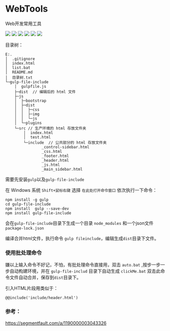 # WebTools
Web开发常用工具

[![](https://img.shields.io/badge/npm-5.0.3-blue.svg)](https://www.npmjs.com/)
[![](https://img.shields.io/badge/gulp-3.9.1-green.svg)](https://gulpjs.com/)
[![](https://img.shields.io/badge/build-gulp--file--include-green.svg)](https://www.npmjs.com/package/gulp-file-include)
[![](https://img.shields.io/badge/basedOn-AdminLTE-00C0EF.svg)](https://www.npmjs.com/package/gulp-file-include)
[![](https://img.shields.io/badge/author-Sogrey-ff69b4.svg)](https://github.com/Sogrey/)
[![](https://img.shields.io/badge/complete-2%25-f46464.svg)](https://github.com/Sogrey/WebTools/#)

目录树：

	E:.
	│  .gitignore
	│  index.html
	│  list.bat
	│  README.md
	│  目录树.txt
	└─gulp-file-include
	    │  gulpfile.js
	    ├─dist  // 编辑后的 html 文件
	    ├─js
	    │  ├─bootstrap
	    │  ├─dist
	    │  │  ├─css
	    │  │  ├─img
	    │  │  └─js 
	    │  └─plugins
	    └─src // 生产环境的 html 存放文件夹
	        │  index.html
	        │  test.html
	        └─include  // 公共部分的 html 存放文件夹
	                _control-sidebar.html
	                _css.html
	                _footer.html
	                _header.html
	                _js.html
	                _main_sidebar.html


需要先安装`gulp`以及`gulp-file-include`

在 Windows 系统 `Shift+鼠标右键` 选择 `在此处打开命令窗口` 依次执行一下命令：

	npm install -g gulp
	cd gulp-file-include
	npm install  gulp --save-dev
	npm install gulp-file-include


会在`gulp-file-include`目录下生成一个目录 `node_modules` 和一个json文件 `package-lock.json`

编译合并html文件，执行命令 `gulp fileinclude`，编辑生成`dist`目录下文件。

### 使用批处理命令

嫌以上输入命令不好记，不怕，有批处理命令直接用，双击 `auto.bat` ,按步一步一步自动构建环境，并在 `gulp-file-includ` 目录下自动生成 `clickMe.bat` 双击此命令文件自动合并，保存到`dist`目录下。


引入HTML片段用类似于：

	@@include('include/header.html')


### 参考：

https://segmentfault.com/a/1190000003043326
